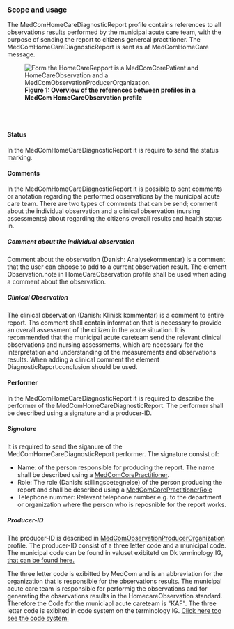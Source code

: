 ### Scope and usage 
The MedComHomeCareDiagnosticReport profile contains references to all observations results performed by the municipal acute care team, with the purpose of sending the report to citizens genereal practitioner. The MedComHomeCareDiagnosticReport is sent as af MedComHomeCare message. 

<figure>
<img alt="Form the HomeCareRepport is a MedComCorePatient and HomeCareObservation and a MedComObservationProducerOrganization. " src="./HomeCareObservation/HomeCareObsProfile.svg" style="float:none; display:block; margin-left:auto; margin-right:auto;" id="Fig1"/>
<figcaption text-align="center"><b>Figure 1: Overview of the references between profiles in a MedCom HomeCareObservation profile </b></figcaption>
</figure>
<br>
<br>

#### Status 
In the MedComHomeCareDiagnosticReport it is require to send the status marking. 


#### Comments 
In the MedComHomeCareDiagnosticReport it is possible to sent comments or anotation regarding the performed observations by the municipal acute care team. There are two types of comments that can be send; comment about the individual observation and a clinical observation (nursing assessments) about regarding the citizens overall results and health status in. 

##### Comment about the individual observation
Comment about the observation (Danish: Analysekommentar) is a comment that the user can choose to add to a current observation result. The element Observation.note in HomeCareObservation profile shall be used when ading a comment about the observation. 

##### Clinical Observation
The clinical observation (Danish: Klinisk kommentar) is a comment to entire report. Ths comment shall contain information that is necessary to provide an overall assessment of the citizen in the acute situation. It is recommended that the municipal acute careteam send the relevant clinical observations and nursing assessments, which are necessary for the interpretation and understanding of the measurements and observations results. When adding a clinical comment the element DiagnosticReport.conclusion should be used. 

#### Performer 
In the MedComHomeCareDiagnosticReport it is required to describe the performer of the MedComHomeCareDiagnosticReport. The performer shall be described using a signature and a producer-ID.

##### Signature
It is required to send the siganure of the MedComHomeCareDiagnosticReport performer. The signature consist of: 
* Name: of the person responsible for producing the report. The name shall be described using a [MedComCorePractitioner](https://medcomfhir.dk/ig/core/StructureDefinition-medcom-core-practitioner.html).
* Role: The role (Danish: stillingsbetegnelse) of the person producing the report and shall be described using a [MedComCorePractitionerRole](https://medcomfhir.dk/ig/core/StructureDefinition-medcom-core-practitionerrole.html) 
* Telephone nummer: Relevant telephone number e.g. to the department or organization where the person who is reposnible for the report works. 

##### Producer-ID
The producer-ID is described in [MedComObservationProducerOrganization](http://medcomfhir.dk/ig/homecareobservation/StructureDefinition/medcom-core-observationporducerorg) profile. 
The producer-ID consist of a three letter code and a municipal code. The municipal code can be found in valuset exibitetd on Dk terminology IG, <a href ="http://hl7.dk/fhir/core/ValueSet/dk-core-MunicipalityCodes">that can be found here.</a>

The three letter code is exibitted by MedCom and is an abbreviation for the organization that is responsible for the observations results. The municipal acute care team  is responsible for performig the observations and for genereting the observations results in the HomecareObservation standard. Therefore the Code for the municiapl acute careteam is "KAF". 
The three letter code is exibited in code system on the terminology IG. <a href= "http://medcomfhir.dk/ig/terminology/CodeSystem-MedComProducentID">Click here too see the code system. </a>


